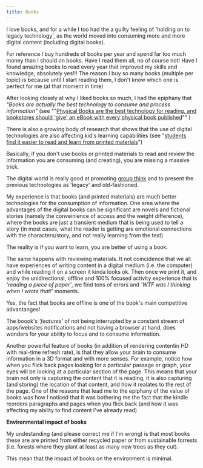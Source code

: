 ```yaml
---
title: Books
---
```


I love books, and for a while I too had the a guilty feeling of 'holding on to legacy technology', as the world moved into consuming more and more digital content (including digital books). 

For reference I buy hundreds of books per year and spend far too much money than I should on books. Have I read them all, no of course not! Have I found amazing books to read every year that improved my skills and knowledge, absolutely yes!!! The reason I buy so many books (multiple per topic) is because until I start reading them, I don't know which one is perfect for me (at that moment in time)

After looking closely at why I liked books so much, I had the epiphany that _"Books are actually the best technology to consume and process information"_ (see ""[Physical Books are the best technology for reading, and bookstores should 'give' an eBook with every physical book published](http://blog.diniscruz.com/2013/09/physical-books-are-best-technology-for.html)"" )

There is also a growing body of research that shows that the use of digital technologies are also affecting kid's learning capabilities (see "[students find it easier to read and learn from printed materials](https://twitter.com/nicolekearney/status/963946721662267392)")

Basically, if you don't use books or printed materials to read and review the information you are consuming (and creating), you are missing a massive trick.

The digital world is really good at promoting [group think](https://en.wikipedia.org/wiki/Groupthink) and to present the previous technologies as 'legacy' and old-fashioned.

My experience is that books (and printed materials) are much better technologies for the consumption of information. One area where the advantages of the digital books can be significant are novels and fictional stories (namely the conveinience of access and the weight difference), where the books are just a transient medium that is being used to tell a story (in most cases, what the reader is getting are emotional connections with the characters/story, and not really learning from the text)

The reality is if you want to learn, you are better of using a book.

The same happens with reviewing materials. It not coincidence that we all have experiences of writing content in a digital medium (i.e. the computer) and while reading it on a screen it kinda looks ok. Then once we print it, and enjoy the unidirectional, offline and 100% focused activity experience that is _'reading a piece of paper'_, we find tons of errors and _'WTF was I thinking when I wrote that!'_ moments.

Yes, the fact that books are offline is one of the book's main competitive advantanges! 

The boook's _'features'_ of not being interrupted by a constant stream of apps/websites notifications and not having a browser at hand, does wonders for your ability to focus and to consume information.

Another powerful feature of books (in addition of rendering contentin HD with real-time refresh rate), is that they allow your brain to consume information in a 3D format and with more senses. For example, notice how when you flick back pages looking for a particular passage or graph, your eyes will be looking at a particular section of the page. This means that your brain not only is capturing the content that it is reading, it is also capturing (and storing) the location of that content, and how it realates to the rest of the page. One of the reasons that lead me to the epiphany of the value of books was how I noticed that it was bothering me the fact that the kindle reorders paragraphs and pages when you flick back (and how it was affecting my ability to find content I've already read)

**Environmental impact of books**

My undestanding (and please correct me if I'm wrong) is that most books these are are printed from either recycled paper or from sustainable forrests (i.e. forests where they plant at least as many new trees as they cut).

This mean that the impact of books on the environment is minimal.
